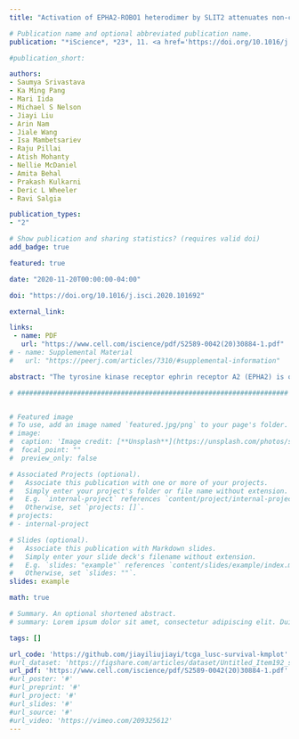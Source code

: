 ```yaml
---
title: "Activation of EPHA2-ROBO1 heterodimer by SLIT2 attenuates non-canonical signaling and proliferation in squamous cell carcinomas"

# Publication name and optional abbreviated publication name.
publication: "*iScience*, *23*, 11. <a href='https://doi.org/10.1016/j.isci.2020.101692' target='_blank' rel='noopener noreferrer'>doi.org/10.1016/j.isci.2020.101692</a>"

#publication_short: 

authors:
- Saumya Srivastava
- Ka Ming Pang
- Mari Iida
- Michael S Nelson
- Jiayi Liu
- Arin Nam
- Jiale Wang
- Isa Mambetsariev
- Raju Pillai
- Atish Mohanty
- Nellie McDaniel
- Amita Behal
- Prakash Kulkarni
- Deric L Wheeler
- Ravi Salgia

publication_types:
- "2"

# Show publication and sharing statistics? (requires valid doi)
add_badge: true

featured: true

date: "2020-11-20T00:00:00-04:00"

doi: "https://doi.org/10.1016/j.isci.2020.101692"

external_link: 

links: 
 - name: PDF
   url: "https://www.cell.com/iscience/pdf/S2589-0042(20)30884-1.pdf"
# - name: Supplemental Material
#   url: "https://peerj.com/articles/7310/#supplemental-information"

abstract: "The tyrosine kinase receptor ephrin receptor A2 (EPHA2) is overexpressed in lung (LSCC) and head and neck (HNSCC) squamous cell carcinomas. Although EPHA2 can inhibit tumorigenesis in a ligand-dependent fashion via phosphorylation of Y588 and Y772, it can promote tumorigenesis in a ligand-independent manner via phosphorylation of S897. Here, we show that EPHA2 and Roundabout Guidance Receptor 1 (ROBO1) interact to form a functional heterodimer. Furthermore, we show that the ROBO1 ligand Slit Guidance Ligand 2 (SLIT2) and ensartinib, an inhibitor of EPHA2, can attenuate growth of HNSCC cells and act synergistically in LSCC cells. Our results suggest that patients with LSCC and HNSCC may be stratified and treated based on their EPHA2 and ROBO1 expression patterns. Although ~73% of patients with LSCC could benefit from SLIT2+ensartinib treatment, ~41% of patients with HNSCC could be treated with either SLIT2 or ensartinib. Thus, EPHA2 and ROBO1 represent potential LSCC and HNSCC theranostics."

# ####################################################################


# Featured image
# To use, add an image named `featured.jpg/png` to your page's folder. 
# image:
#  caption: 'Image credit: [**Unsplash**](https://unsplash.com/photos/s9CC2SKySJM)'
#  focal_point: ""
#  preview_only: false

# Associated Projects (optional).
#   Associate this publication with one or more of your projects.
#   Simply enter your project's folder or file name without extension.
#   E.g. `internal-project` references `content/project/internal-project/index.md`.
#   Otherwise, set `projects: []`.
# projects:
# - internal-project

# Slides (optional).
#   Associate this publication with Markdown slides.
#   Simply enter your slide deck's filename without extension.
#   E.g. `slides: "example"` references `content/slides/example/index.md`.
#   Otherwise, set `slides: ""`.
slides: example

math: true

# Summary. An optional shortened abstract.
# summary: Lorem ipsum dolor sit amet, consectetur adipiscing elit. Duis posuere tellus ac convallis placerat. Proin tincidunt magna sed ex sollicitudin condimentum.

tags: []

url_code: 'https://github.com/jiayiliujiayi/tcga_lusc-survival-kmplot'
#url_dataset: 'https://figshare.com/articles/dataset/Untitled_Item192_samples_for_publishing_Longitudinal_gut_microbiota_patterns_in_preterm_infants_with_necrotizing_enterocolitis_or_late-onset_sepsis_an_observational_prospective_study_/7205102/3'
url_pdf: 'https://www.cell.com/iscience/pdf/S2589-0042(20)30884-1.pdf'
#url_poster: '#'
#url_preprint: '#'
#url_project: '#'
#url_slides: '#'
#url_source: '#'
#url_video: 'https://vimeo.com/209325612'
---
```

